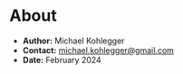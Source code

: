 # About

* **Author:** Michael Kohlegger
* **Contact:** [michael.kohlegger@gmail.com](mailto:michael.kohlegger@gmail.com)
* **Date:** February 2024
